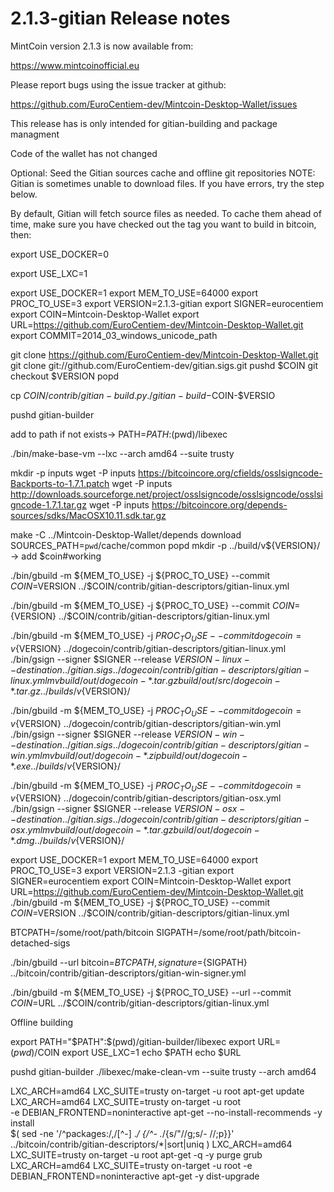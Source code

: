 2.1.3-gitian Release notes
====================


MintCoin version 2.1.3 is now available from:

  https://www.mintcoinofficial.eu

Please report bugs using the issue tracker at github:

  https://github.com/EuroCentiem-dev/Mintcoin-Desktop-Wallet/issues


This release has is only intended for gitian-building and package managment

Code of the wallet has not changed

Optional: Seed the Gitian sources cache and offline git repositories
NOTE: Gitian is sometimes unable to download files. If you have errors, try the step below.

By default, Gitian will fetch source files as needed. To cache them ahead of time, make sure you have checked out the tag you want to build in bitcoin, then:

export USE_DOCKER=0

export USE_LXC=1

export USE_DOCKER=1
export MEM_TO_USE=64000
export PROC_TO_USE=3
export VERSION=2.1.3-gitian
export SIGNER=eurocentiem
export COIN=Mintcoin-Desktop-Wallet
export URL=https://github.com/EuroCentiem-dev/Mintcoin-Desktop-Wallet.git
export COMMIT=2014_03_windows_unicode_path

git clone https://github.com/EuroCentiem-dev/Mintcoin-Desktop-Wallet.git
git clone git://github.com/EuroCentiem-dev/gitian.sigs.git
pushd $COIN
git checkout $VERSION
popd  

cp $COIN/contrib/gitian-build.py ./gitian-build-$COIN-$VERSIO

pushd gitian-builder

add to path if not exists->  PATH=$PATH:$(pwd)/libexec

./bin/make-base-vm --lxc --arch amd64 --suite trusty

mkdir -p inputs
wget -P inputs https://bitcoincore.org/cfields/osslsigncode-Backports-to-1.7.1.patch
wget -P inputs http://downloads.sourceforge.net/project/osslsigncode/osslsigncode/osslsigncode-1.7.1.tar.gz
wget -P inputs https://bitcoincore.org/depends-sources/sdks/MacOSX10.11.sdk.tar.gz


make -C ../Mintcoin-Desktop-Wallet/depends download SOURCES_PATH=`pwd`/cache/common
popd
mkdir -p ../build/v${VERSION}/ -> add $coin#working

./bin/gbuild -m ${MEM_TO_USE} -j ${PROC_TO_USE} --commit $COIN=$VERSION ../$COIN/contrib/gitian-descriptors/gitian-linux.yml


./bin/gbuild -m ${MEM_TO_USE} -j ${PROC_TO_USE} --commit $COIN=${VERSION} ../$COIN/contrib/gitian-descriptors/gitian-linux.yml

./bin/gbuild -m ${MEM_TO_USE} -j ${PROC_TO_USE} --commit dogecoin=v${VERSION} ../dogecoin/contrib/gitian-descriptors/gitian-linux.yml
./bin/gsign --signer $SIGNER --release ${VERSION}-linux --destination ../gitian.sigs ../dogecoin/contrib/gitian-descriptors/gitian-linux.yml
mv build/out/dogecoin-*.tar.gz build/out/src/dogecoin-*.tar.gz ../builds/v${VERSION}/

./bin/gbuild -m ${MEM_TO_USE} -j ${PROC_TO_USE} --commit dogecoin=v${VERSION} ../dogecoin/contrib/gitian-descriptors/gitian-win.yml
./bin/gsign --signer $SIGNER --release ${VERSION}-win --destination ../gitian.sigs ../dogecoin/contrib/gitian-descriptors/gitian-win.yml
mv build/out/dogecoin-*.zip build/out/dogecoin-*.exe ../builds/v${VERSION}/

./bin/gbuild -m ${MEM_TO_USE} -j ${PROC_TO_USE} --commit dogecoin=v${VERSION} ../dogecoin/contrib/gitian-descriptors/gitian-osx.yml
./bin/gsign --signer $SIGNER --release ${VERSION}-osx --destination ../gitian.sigs ../dogecoin/contrib/gitian-descriptors/gitian-osx.yml
mv build/out/dogecoin-*.tar.gz build/out/dogecoin-*.dmg ../builds/v${VERSION}/


export USE_DOCKER=1
export MEM_TO_USE=64000
export PROC_TO_USE=3
export VERSION=2.1.3
-gitian
export SIGNER=eurocentiem
export COIN=Mintcoin-Desktop-Wallet
export URL=https://github.com/EuroCentiem-dev/Mintcoin-Desktop-Wallet.git
./bin/gbuild -m ${MEM_TO_USE} -j ${PROC_TO_USE} --commit $COIN=$VERSION ../$COIN/contrib/gitian-descriptors/gitian-linux.yml

BTCPATH=/some/root/path/bitcoin
SIGPATH=/some/root/path/bitcoin-detached-sigs

./bin/gbuild --url bitcoin=${BTCPATH},signature=${SIGPATH} ../bitcoin/contrib/gitian-descriptors/gitian-win-signer.yml


./bin/gbuild -m ${MEM_TO_USE} -j ${PROC_TO_USE} --url --commit $COIN=$URL ../$COIN/contrib/gitian-descriptors/gitian-linux.yml

Offline building

export PATH="$PATH":$(pwd)/gitian-builder/libexec
export URL=$(pwd)/$COIN
export USE_LXC=1
echo $PATH
echo $URL

pushd gitian-builder
./libexec/make-clean-vm --suite trusty --arch amd64

LXC_ARCH=amd64 LXC_SUITE=trusty on-target -u root apt-get update
LXC_ARCH=amd64 LXC_SUITE=trusty on-target -u root \
  -e DEBIAN_FRONTEND=noninteractive apt-get --no-install-recommends -y install \
  $( sed -ne '/^packages:/,/[^-] .*/ {/^- .*/{s/"//g;s/- //;p}}' ../bitcoin/contrib/gitian-descriptors/*|sort|uniq )
LXC_ARCH=amd64 LXC_SUITE=trusty on-target -u root apt-get -q -y purge grub
LXC_ARCH=amd64 LXC_SUITE=trusty on-target -u root -e DEBIAN_FRONTEND=noninteractive apt-get -y dist-upgrade